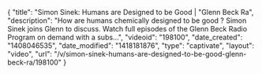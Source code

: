 {
    "title": "Simon Sinek: Humans are Designed to be Good | \"Glenn Beck Ra",
    "description": "How are humans chemically designed to be good ? Simon Sinek joins Glenn to discuss. Watch full episodes of the Glenn Beck Radio Program on demand with a subs...",
    "videoid": "198100",
    "date_created": "1408046535",
    "date_modified": "1418181876",
    "type": "captivate",
    "layout": "video",
    "url": "\/v\/simon-sinek-humans-are-designed-to-be-good-glenn-beck-ra\/198100"
}